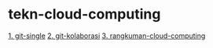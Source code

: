 # tekn-cloud-computing

[1. git-single](/tugas-01/git-single.md)
[2. git-kolaborasi](/tugas-01/git-kolaborasi.md)
[3. rangkuman-cloud-computing](/tugas-01/tugas-01.md)
